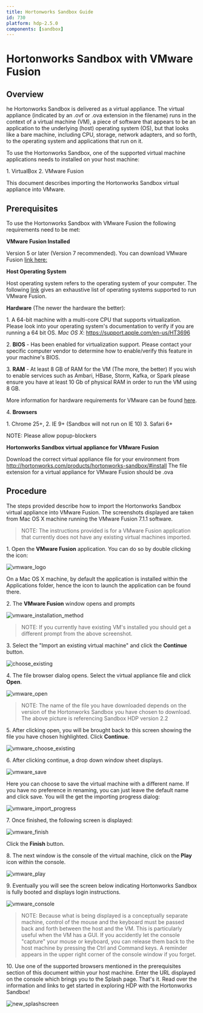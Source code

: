 ```yaml
---
title: Hortonworks Sandbox Guide
id: 730
platform: hdp-2.5.0
components: [sandbox]
---
```


# Hortonworks Sandbox with VMware Fusion

## Overview

he Hortonworks Sandbox is delivered as a virtual appliance.  The virtual appliance (indicated by an .ovf or .ova extension in the filename) runs in the context of a virtual machine (VM), a piece of software that appears to be an application to the underlying (host) operating system (OS), but that looks like a bare machine, including CPU, storage, network adapters, and so forth, to the operating system and applications that run on it.

To use the Hortonworks Sandbox, one of the supported virtual machine applications needs to installed on your host machine:

1\. VirtualBox
2\. VMware Fusion


This document describes importing the Hortonworks Sandbox virtual appliance into VMware.

## Prerequisites

To use the Hortonworks Sandbox with VMware Fusion the following requirements need to be met:

**VMware Fusion Installed**

Version 5 or later (Version 7 recommended). You can download VMware Fusion [link here:](https://my.vmware.com/web/vmware/info/slug/desktop_end_user_computing/vmware_fusion/7_0#product_downloads)

**Host Operating System**

Host operating system refers to the operating system of your computer.  The following [link](https://www.vmware.com/support/fusion/faq/requirements) gives an exhaustive list of operating systems supported to run VMware Fusion.

**Hardware** (The newer the hardware the better):

1\. A 64-bit machine with a multi-core CPU that supports virtualization. Please look into your operating system's documentation to verify if you are running a 64 bit OS.
_Mac OS X_:
https://support.apple.com/en-us/HT3696

2\. **BIOS** - Has been enabled for virtualization support.  Please contact your specific computer vendor to determine how to enable/verify this feature in your machine's BIOS.

3\. **RAM** - At least 8 GB of RAM for the VM (The more, the better)
If you wish to enable services such as Ambari, HBase, Storm, Kafka, or Spark please ensure you have at least 10 Gb of physical RAM in order to run the VM using 8 GB.

More information for hardware requirements for VMware can be found [here](https://www.vmware.com/support/fusion/faq/requirements).

4\. **Browsers**

1\.  Chrome 25+,
2\.  IE 9+ (Sandbox will not run on IE 10)
3\.  Safari 6+

NOTE: Please allow popup-blockers

**Hortonworks Sandbox virtual appliance for VMware Fusion**

Download the correct virtual appliance file for your environment from http://hortonworks.com/products/hortonworks-sandbox/#install
The file extension for a virtual appliance for VMware Fusion should be .ova

## Procedure
The steps provided describe how to import the Hortonworks Sandbox virtual appliance into VMware Fusion.  The screenshots displayed are taken from Mac OS X machine running the VMware Fusion 7.1.1 software.

> NOTE:  The instructions provided is for a VMware Fusion application that currently does not have any existing virtual machines imported.

1\.	Open the **VMware Fusion** application.
You can do so by double clicking the icon:

![vmware_logo]({{page.path}}/assets-guide/vmware_logo.png)

On a Mac OS X machine, by default the application is installed within the Applications folder, hence the icon to launch the application can be found there.

2\.	The **VMware Fusion** window opens and prompts

![vmware_installation_method]({{page.path}}/assets-guide/vmware_installation_method.png)

> NOTE:  If you currently have existing VM's installed you should get a different prompt from the above screenshot.

3\.	Select the "Import an existing virtual machine" and click the **Continue** button.

![choose_existing]({{page.path}}/assets-guide/choose_existing.png)

4\.	The file browser dialog opens.  Select the virtual appliance file and click **Open**.

![vmware_open]({{page.path}}/assets-guide/vmware_open.png)

> NOTE:  The name of the file you have downloaded depends on the version of the Hortonworks Sandbox you have chosen to download.  The above picture is referencing Sandbox HDP version 2.2

5\.	After clicking open, you will be brought back to this screen showing the file you have chosen highlighted.  Click **Continue**.

![vmware_choose_existing]({{page.path}}/assets-guide/vmware_choose_existing.png)

6\.	After clicking continue, a drop down window sheet displays.

![vmware_save]({{page.path}}/assets-guide/vmware_save.png)

Here you can choose to save the virtual machine with a different name.  If you have no preference in renaming, you can just leave the default name and click save.  You will the get the importing progress dialog:

![vmware_import_progress]({{page.path}}/assets-guide/vmware_import_progress.png)

7\.	Once finished, the following screen is displayed:

![vmware_finish]({{page.path}}/assets-guide/vmware_finish.png)

Click the **Finish** button.

8\.	The next window is the console of the virtual machine, click on the **Play** icon within the console.

![vmware_play]({{page.path}}/assets-guide/vmware_play.png)

9\. Eventually you will see the screen below indicating Hortonworks Sandbox is fully booted and displays login instructions.

![vmware_console]({{page.path}}/assets-guide/vmware_booted.png)

> NOTE: Because what is being displayed is a conceptually separate machine, control of the mouse and the keyboard must be passed back and forth between the host and the VM. This is particularly useful when the VM has a GUI.  If you accidently let the console "capture" your mouse or keyboard, you can release them back to the host machine by pressing the Ctrl and Command keys. A reminder appears in the upper right corner of the console window if you forget.

10\. Use one of the supported browsers mentioned in the prerequisites section of this document within your host machine.  Enter the URL displayed on the console which brings you to the Splash page.  That's it. Read over the information and links to get started in exploring HDP with the Hortonworks Sandbox!

![new_splashscreen]({{page.path}}/assets-guide/new_splashscreen.png)
